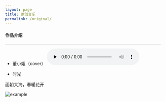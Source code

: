 ```yaml
---
layout: page
title: 原创音乐
permalink: /original/
---
```


#### 作品介绍

---

* 董小姐（cover）
<audio id="audio" controls="" preload="none"><source id="mp3" src="http://ting6.yymp3.net:82/new15/lizhi/5.mp3">

* 时光

面朝大海，春暖花开

![example]({{site.baseurl}}/assets/images/original/example.jpg)